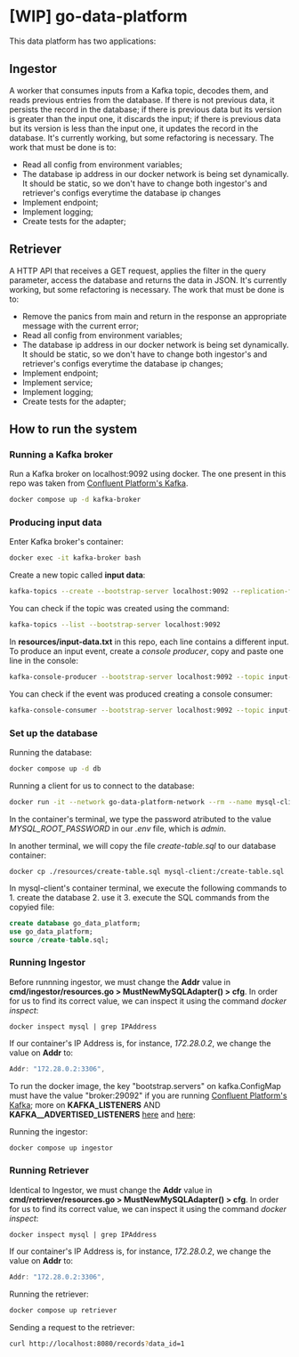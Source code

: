 # [WIP] go-data-platform

This data platform has two applications:

## Ingestor
A worker that consumes inputs from a Kafka topic, decodes them, and reads previous entries from the database. If there is not previous data, it persists the record in the database; if there is previous data but its version is greater than the input one, it discards the input; if there is previous data but its version is less than the input one, it updates the record in the database.
It's currently working, but some refactoring is necessary. The work that must be done is to:
- Read all config from environment variables;
- The database ip address in our docker network is being set dynamically. It should be static, so we don't have to change both ingestor's and retriever's configs everytime the database ip changes
- Implement endpoint;
- Implement logging;
- Create tests for the adapter;

## Retriever
A HTTP API that receives a GET request, applies the filter in the query parameter, access the database and returns the data in JSON.
It's currently working, but some refactoring is necessary. The work that must be done is to:
- Remove the panics from main and return in the response an appropriate message with the current error;
- Read all config from environment variables;
- The database ip address in our docker network is being set dynamically. It should be static, so we don't have to change both ingestor's and retriever's configs everytime the database ip changes;
- Implement endpoint;
- Implement service;
- Implement logging;
- Create tests for the adapter;

## How to run the system

### Running a Kafka broker

Run a Kafka broker on localhost:9092 using docker. The one present in this repo was taken from [Confluent Platform's Kafka](https://docs.confluent.io/platform/current/platform-quickstart.html).

```bash
docker compose up -d kafka-broker
```

### Producing input data

Enter Kafka broker's container:

```bash
docker exec -it kafka-broker bash
```

Create a new topic called **input data**:

```bash
kafka-topics --create --bootstrap-server localhost:9092 --replication-factor 1 --partitions 1 --topic input-data
```

You can check if the topic was created using the command:

```bash
kafka-topics --list --bootstrap-server localhost:9092
```

In **resources/input-data.txt** in this repo, each line contains a different input. To produce an input event, create a *console producer*, copy and paste one line in the console:

```bash
kafka-console-producer --bootstrap-server localhost:9092 --topic input-data
```

You can check if the event was produced creating a console consumer:

```bash
kafka-console-consumer --bootstrap-server localhost:9092 --topic input-data --from-beginning
```

### Set up the database

Running the database:

```bash
docker compose up -d db
```

Running a client for us to connect to the database:

```bash
docker run -it --network go-data-platform-network --rm --name mysql-client mysql:8.0 mysql -hmysql -uroot -p
```

In the container's terminal, we type the password atributed to the value *MYSQL_ROOT_PASSWORD* in our *.env* file, which is *admin*.

In another terminal, we will copy the file *create-table.sql* to our database container:

```shell
docker cp ./resources/create-table.sql mysql-client:/create-table.sql
```

In mysql-client's container terminal, we execute the following commands to 1. create the database 2. use it 3. execute the SQL commands from the copyied file:

```sql
create database go_data_platform;
use go_data_platform;
source /create-table.sql;
```

### Running Ingestor

Before runnning ingestor, we must change the **Addr** value in **cmd/ingestor/resources.go > MustNewMySQLAdapter() > cfg**. In order for us to find its correct value, we can inspect it using the command *docker inspect*:

```shell
docker inspect mysql | grep IPAddress
```

If our container's IP Address is, for instance, *172.28.0.2*, we change the value on **Addr** to:

```go
Addr: "172.28.0.2:3306",
```

To run the docker image, the key "bootstrap.servers" on kafka.ConfigMap must have the value "broker:29092" if you are running [Confluent Platform's Kafka](https://docs.confluent.io/platform/current/platform-quickstart.html); more on **KAFKA_LISTENERS** AND **KAFKA__ADVERTISED_LISTENERS** [here](https://stackoverflow.com/questions/61990336/kafka-consumer-failed-to-start-connection-refused-connect2-for-127-0-0-1) and [here](https://rmoff.net/2018/08/02/kafka-listeners-explained/):

Running the ingestor:

```bash
docker compose up ingestor
```

### Running Retriever

Identical to Ingestor, we must change the **Addr** value in **cmd/retriever/resources.go > MustNewMySQLAdapter() > cfg**. In order for us to find its correct value, we can inspect it using the command *docker inspect*:

```shell
docker inspect mysql | grep IPAddress
```

If our container's IP Address is, for instance, *172.28.0.2*, we change the value on **Addr** to:

```go
Addr: "172.28.0.2:3306",
```

Running the retriever:

```bash
docker compose up retriever
```

Sending a request to the retriever:
```bash
curl http://localhost:8080/records?data_id=1
```